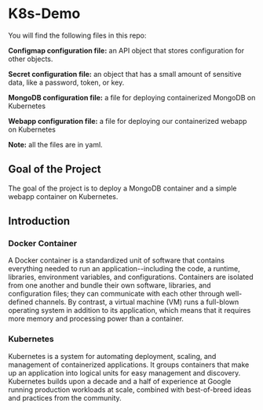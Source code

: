 # K8s-Demo

You will find the following files in this repo:

**Configmap configuration file:** an API object that stores configuration for other objects.

**Secret configuration file:** an object that has a small amount of sensitive data, like a password, token, or key.

**MongoDB configuration file:** a file for deploying containerized MongoDB on Kubernetes

**Webapp configuration file:** a file for deploying our containerized webapp on Kubernetes

**Note:** all the files are in yaml.

## Goal of the Project

The goal of the project is to deploy a MongoDB container and a simple webapp container on Kubernetes.

## Introduction

### Docker Container

A Docker container is a standardized unit of software that contains everything needed to run an application--including the code, a runtime, libraries, environment variables, and configurations. Containers are isolated from one another and bundle their own software, libraries, and configuration files; they can communicate with each other through well-defined channels. By contrast, a virtual machine (VM) runs a full-blown operating system in addition to its application, which means that it requires more memory and processing power than a container.

### Kubernetes

Kubernetes is a system for automating deployment, scaling, and management of containerized applications. It groups containers that make up an application into logical units for easy management and discovery. Kubernetes builds upon a decade and a half of experience at Google running production workloads at scale, combined with best-of-breed ideas and practices from the community.
